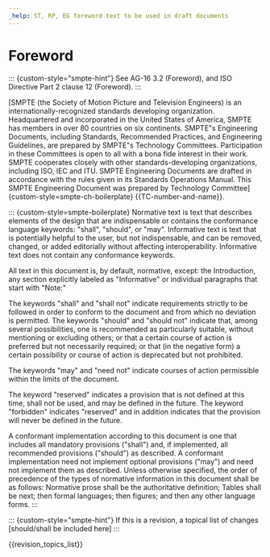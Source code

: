 ```yaml
---
_help: ST, RP, EG foreword text to be used in draft documents
---
```

# Foreword

::: {custom-style="smpte-hint"}
See AG-16 3.2 (Foreword), and ISO Directive Part 2 clause 12 (Foreword).
:::


[SMPTE (the Society of Motion Picture and Television Engineers) is an internationally-recognized standards developing organization. Headquartered and incorporated in the United States of America, SMPTE has members in over 80 countries on six continents. SMPTE"s Engineering Documents, including Standards, Recommended Practices, and Engineering Guidelines, are prepared by SMPTE"s Technology Committees.  Participation in these Committees is open to all with a bona fide interest in their work. SMPTE cooperates closely with other standards-developing organizations, including ISO, IEC and ITU.
SMPTE Engineering Documents are drafted in accordance with the rules given in its Standards Operations Manual. This SMPTE Engineering Document was prepared by Technology Committee]{custom-style=smpte-ch-boilerplate}
{{TC-number-and-name}}.

::: {custom-style=smpte-boilerplate}
Normative text is text that describes elements of the design that are indispensable or contains the conformance language keywords: "shall", "should", or "may". Informative text is text that is potentially helpful to the user, but not indispensable, and can be removed, changed, or added editorially without affecting interoperability. Informative text does not contain any conformance keywords.

All text in this document is, by default, normative, except: the Introduction, any section explicitly labeled as "Informative" or individual paragraphs that start with "Note:"

The keywords "shall" and "shall not" indicate requirements strictly to be followed in order to conform to the document and from which no deviation is permitted.
The keywords "should" and "should not" indicate that, among several possibilities, one is recommended as particularly suitable, without mentioning or excluding others; or that a certain course of action is preferred but not necessarily required; or that (in the negative form) a certain possibility or course of action is deprecated but not prohibited.

The keywords "may" and "need not" indicate courses of action permissible within the limits of the document.

The keyword "reserved" indicates a provision that is not defined at this time, shall not be used, and may be defined in the future. The keyword "forbidden" indicates "reserved" and in addition indicates that the provision will never be defined in the future.

A conformant implementation according to this document is one that includes all mandatory provisions ("shall") and, if implemented, all recommended provisions ("should") as described. A conformant implementation need not implement optional provisions ("may") and need not implement them as described.
Unless otherwise specified, the order of precedence of the types of normative information in this document shall be as follows:  Normative prose shall be the authoritative definition; Tables shall be next; then formal languages; then figures; and then any other language forms.
:::

::: {custom-style="smpte-hint"}
If this is a revision, a topical list of changes [should/shall be included here]
:::

{{revision_topics_list}}
